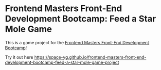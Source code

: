 # Frontend Masters Front-End Development Bootcamp: Feed a Star Mole Game

This is a game project for the [Frontend Masters Front-End Development Bootcamp](https://frontendmasters.com/bootcamp/)!

Try it out here https://space-yg.github.io/frontend-masters-front-end-development-bootcamp-feed-a-star-mole-game-project
